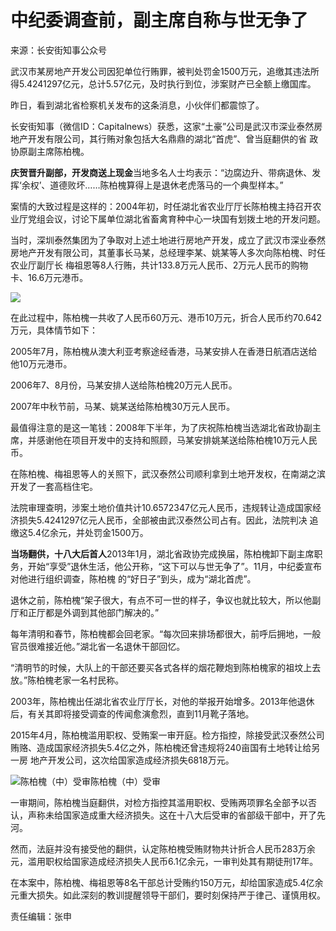 # 中纪委调查前，副主席自称与世无争了

来源：长安街知事公众号

武汉市某房地产开发公司因犯单位行贿罪，被判处罚金1500万元，追缴其违法所得5.4241297亿元，总计5.57亿元，及时执行到位，涉案财产已全额上缴国库。

昨日，看到湖北省检察机关发布的这条消息，小伙伴们都震惊了。

长安街知事（微信ID：Capitalnews）获悉，这家“土豪”公司是武汉市深业泰然房地产开发有限公司，其行贿对象包括大名鼎鼎的湖北“首虎”、曾当庭翻供的省
政协原副主席陈柏槐。

**庆贺晋升副部，开发商送上现金**当地多名人士均表示：“边腐边升、带病退休、发挥‘余权’、道德败坏……陈柏槐算得上是退休老虎落马的一个典型样本。”

案情的大致过程是这样的：2004年初，时任湖北省农业厅厅长陈柏槐主持召开农业厅党组会议，讨论下属单位湖北省畜禽育种中心一块国有划拨土地的开发问题。

当时，深圳泰然集团为了争取对上述土地进行房地产开发，成立了武汉市深业泰然房地产开发有限公司，其董事长马某，总经理李某、姚某等人多次向陈柏槐、时任农业厅副厅长
梅祖恩等8人行贿，共计133.8万元人民币、2万元人民币的购物卡、16.6万元港币。

![](http://n.sinaimg.cn/translate/33/w500h333/20180709/aFIv-hezpzwt8010479.jpg)

在此过程中，陈柏槐一共收了人民币60万元、港币10万元，折合人民币约70.642万元，具体情节如下：

2005年7月，陈柏槐从澳大利亚考察途经香港，马某安排人在香港日航酒店送给他10万元港币。

2006年7、8月份，马某安排人送给陈柏槐20万元人民币。

2007年中秋节前，马某、姚某送给陈柏槐30万元人民币。

最值得注意的是这一笔钱：2008年下半年，为了庆祝陈柏槐当选湖北省政协副主席，并感谢他在项目开发中的支持和照顾，马某安排姚某送给陈柏槐10万元人民币。

在陈柏槐、梅祖恩等人的关照下，武汉泰然公司顺利拿到土地开发权，在南湖之滨开发了一套高档住宅。

法院审理查明，涉案土地价值共计10.6572347亿元人民币，违规转让造成国家经济损失5.4241297亿元人民币，全部被由武汉泰然公司占有。因此，法院判决
追缴这5.4亿余元，并处罚金1500万。

**当场翻供，十八大后首人**2013年1月，湖北省政协完成换届，陈柏槐卸下副主席职务，开始“享受”退休生活，他公开称，“这下可以与世无争了”。11月，中纪委宣布对他进行组织调查，陈柏槐
的“好日子”到头，成为“湖北首虎”。

退休之前，陈柏槐“架子很大，有点不可一世的样子，争议也就比较大，所以他副厅和正厅都是外调到其他部门解决的。”

每年清明和春节，陈柏槐都会回老家。“每次回来排场都很大，前呼后拥地，一般官员很难接近他。”湖北省一名退休干部回忆。

“清明节的时候，大队上的干部还要买各式各样的烟花鞭炮到陈柏槐家的祖坟上去放。”陈柏槐老家一名村民称。

2003年，陈柏槐出任湖北省农业厅厅长，对他的举报开始增多。2013年他退休后，有关其即将接受调查的传闻愈演愈烈，直到11月靴子落地。

2015年4月，陈柏槐滥用职权、受贿案一审开庭。检方指控，除接受武汉泰然公司贿赂、造成国家经济损失5.4亿之外，陈柏槐还曾违规将240亩国有土地转让给另一房
地产开发公司，这次给国家造成经济损失6818万元。

![陈柏槐（中）受审](http://n.sinaimg.cn/news/transform/146/w550h396/20180709/RSzu-hezpzwt8028894.jpg)陈柏槐（中）受审

一审期间，陈柏槐当庭翻供，对检方指控其滥用职权、受贿两项罪名全部予以否认，声称未给国家造成重大经济损失。这在十八大后受审的省部级干部中，开了先河。

然而，法庭并没有接受他的翻供，认定陈柏槐受贿财物共计折合人民币283万余元，滥用职权给国家造成经济损失人民币6.1亿余元，一审判处其有期徒刑17年。

在本案中，陈柏槐、梅祖恩等8名干部总计受贿约150万元，却给国家造成5.4亿余元重大损失。如此深刻的教训提醒领导干部们，要时刻保持严于律己、谨慎用权。

责任编辑：张申

